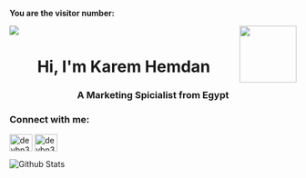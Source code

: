 <!-- <p align="center">
  Visitor count<br>
  <img src="https://profile-counter.glitch.me/itgoyo/count.svg" />
</p> -->

**You are the visitor number:**

<p>
  <a href="https://count.getloli.com/"><img src="https://count.getloli.com/get/@:devkaremhamdan"></a>
  <img src="https://media.giphy.com/media/M9gbBd9nbDrOTu1Mqx/giphy.gif" align="right" width="100"/>
</p>

<h1 align="center">Hi, I'm Karem Hemdan</h1>
<h3 align="center">A Marketing Spicialist from Egypt</h3>

<h3 align="left">Connect with me:</h3>
<p align="left">
<a href="https://twitter.com/devkaremhamdan" target="_blank"><img align="center" src="https://raw.githubusercontent.com/rahuldkjain/github-profile-readme-generator/master/src/images/icons/Social/twitter.svg" alt="devbn3li" height="30" width="40" /></a>
<a href="https://www.linkedin.com/in/devkaremhamdan/" target="_blank"><img align="center" src="https://raw.githubusercontent.com/rahuldkjain/github-profile-readme-generator/master/src/images/icons/Social/linked-in-alt.svg" alt="devbn3li" height="30" width="40" /></a>
</p>
  
  ![Github Stats](https://github-readme-stats.vercel.app/api?username=devkaremhamdan&bg_color=30,e96443,904e95&title_color=fff&text_color=fff)



